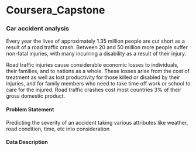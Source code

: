 <h1>Coursera_Capstone</h1>

<h3>Car accident analysis</h3>

Every year the lives of approximately 1.35 million people are cut short as a result of a road traffic crash. Between 20 and 50 million more people suffer non-fatal injuries, with many incurring a disability as a result of their injury.

Road traffic injuries cause considerable economic losses to individuals, their families, and to nations as a whole. These losses arise from the cost of treatment as well as lost productivity for those killed or disabled by their injuries, and for family members who need to take time off work or school to care for the injured. Road traffic crashes cost most countries 3% of their gross domestic product.

<h4> Problem Statement </h4>
Predicting the severity of an accident taking various attributes like weather, road condition, time, etc into consideration

<h4> Data Description </h4>
